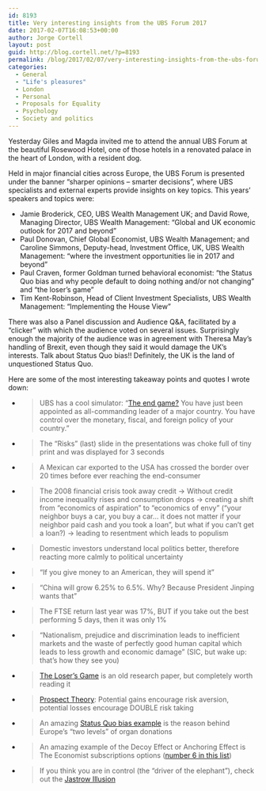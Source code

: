 ```yaml
---
id: 8193
title: Very interesting insights from the UBS Forum 2017
date: 2017-02-07T16:08:53+00:00
author: Jorge Cortell
layout: post
guid: http://blog.cortell.net/?p=8193
permalink: /blog/2017/02/07/very-interesting-insights-from-the-ubs-forum-2017/
categories:
  - General
  - "Life's pleasures"
  - London
  - Personal
  - Proposals for Equality
  - Psychology
  - Society and politics
---
```

Yesterday Giles and Magda invited me to attend the annual UBS Forum at the beautiful Rosewood Hotel, one of those hotels in a renovated palace in the heart of London, with a resident dog.

Held in major financial cities across Europe, the UBS Forum is presented under the banner &#8220;sharper opinions &#8211; smarter decisions”, where UBS specialists and external experts provide insights on key topics. This years&#8217; speakers and topics were:

  * Jamie Broderick, CEO, UBS Wealth Management UK; and David Rowe, Managing Director, UBS Wealth Management: “Global and UK economic outlook for 2017 and beyond”
  * Paul Donovan, Chief Global Economist, UBS Wealth Management; and Caroline Simmons, Deputy-head, Investment Office, UK, UBS Wealth Management: “where the investment opportunities lie in 2017 and beyond”
  * Paul Craven, former Goldman turned behavioral economist: “the Status Quo bias and why people default to doing nothing and/or not changing” and “the loser&#8217;s game”
  * Tim Kent-Robinson, Head of Client Investment Specialists, UBS Wealth Management: “Implementing the House View”

There was also a Panel discussion and Audience Q&A, facilitated by a “clicker” with which the audience voted on several issues. Surprisingly enough the majority of the audience was in agreement with Theresa May’s handling of Brexit, even though they said it would damage the UK’s interests. Talk about Status Quo bias!! Definitely, the UK is the land of unquestioned Status Quo.

Here are some of the most interesting takeaway points and quotes I wrote down:

  * > UBS has a cool simulator: “[The end game?](https://m.ubs.com/global/en/chief-investment-office/end-game.html) You have just been appointed as all-commanding leader of a major country. You have control over the monetary, fiscal, and foreign policy of your country.”

  * > The “Risks” (last) slide in the presentations was choke full of tiny print and was displayed for 3 seconds

  * > A Mexican car exported to the USA has crossed the border over 20 times before ever reaching the end-consumer

  * > The 2008 financial crisis took away credit -> Without credit income inequality rises and consumption drops -> creating a shift from “economics of aspiration” to “economics of envy” (“your neighbor buys a car, you buy a car… it does not matter if your neighbor paid cash and you took a loan”, but what if you can’t get a loan?) -> leading to resentment which leads to populism

  * > Domestic investors understand local politics better, therefore reacting more calmly to political uncertainty

  * > “If you give money to an American, they will spend it”

  * > “China will grow 6.25% to 6.5%. Why? Because President Jinping wants that”

  * > The FTSE return last year was 17%, BUT if you take out the best performing 5 days, then it was only 1%

  * > “Nationalism, prejudice and discrimination leads to inefficient markets and the waste of perfectly good human capital which leads to less growth and economic damage” (SIC, but wake up: that’s how they see you)

  * > [The Loser’s Game](http://www.cfapubs.org/doi/abs/10.2469/faj.v51.n1.1865) is an old research paper, but completely worth reading it

  * > [Prospect Theory](https://en.wikipedia.org/wiki/Prospect_theory): Potential gains encourage risk aversion, potential losses encourage DOUBLE risk taking

  * > An amazing [Status Quo bias example](http://www.wheelofpersuasion.com/technique/status-quo-bias/) is the reason behind Europe&#8217;s &#8220;two levels&#8221; of organ donations

  * > An amazing example of the Decoy Effect or Anchoring Effect is The Economist subscriptions options ([number 6 in this list](https://www.fastcompany.com/3019903/work-smart/8-subconscious-mistakes-our-brains-make-every-day-and-how-to-avoid-them))

  * > If you think you are in control (the “driver of the elephant”), check out the [Jastrow Illusion](https://en.wikipedia.org/wiki/Jastrow_illusion)